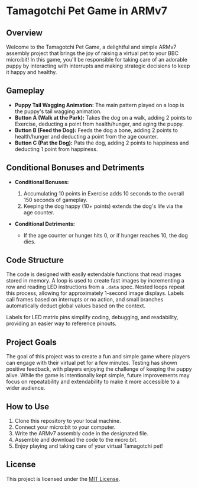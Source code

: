 # Tamagotchi Pet Game in ARMv7


## Overview

Welcome to the Tamagotchi Pet Game, a delightful and simple ARMv7 assembly project that brings the joy of raising a virtual pet to your BBC micro:bit! In this game, you'll be responsible for taking care of an adorable puppy by interacting with interrupts and making strategic decisions to keep it happy and healthy.

## Gameplay

- **Puppy Tail Wagging Animation:** The main pattern played on a loop is the puppy's tail wagging animation.
- **Button A (Walk at the Park):** Takes the dog on a walk, adding 2 points to Exercise, deducting a point from health/hunger, and aging the puppy.
- **Button B (Feed the Dog):** Feeds the dog a bone, adding 2 points to health/hunger and deducting a point from the age counter.
- **Button C (Pat the Dog):** Pats the dog, adding 2 points to happiness and deducting 1 point from happiness.

## Conditional Bonuses and Detriments

- **Conditional Bonuses:**
  1. Accumulating 10 points in Exercise adds 10 seconds to the overall 150 seconds of gameplay.
  2. Keeping the dog happy (10+ points) extends the dog's life via the age counter.

- **Conditional Detriments:**
  - If the age counter or hunger hits 0, or if hunger reaches 10, the dog dies.

## Code Structure

The code is designed with easily extendable functions that read images stored in memory. A loop is used to create fast images by incrementing a row and reading LED instructions from a `.data` spec. Nested loops repeat this process, allowing for approximately 1-second image displays. Labels call frames based on interrupts or no action, and small branches automatically deduct global values based on the context.

Labels for LED matrix pins simplify coding, debugging, and readability, providing an easier way to reference pinouts.

## Project Goals

The goal of this project was to create a fun and simple game where players can engage with their virtual pet for a few minutes. Testing has shown positive feedback, with players enjoying the challenge of keeping the puppy alive. While the game is intentionally kept simple, future improvements may focus on repeatability and extendability to make it more accessible to a wider audience.

## How to Use

1. Clone this repository to your local machine.
2. Connect your micro:bit to your computer.
3. Write the ARMv7 assembly code in the designated file.
4. Assemble and download the code to the micro:bit.
5. Enjoy playing and taking care of your virtual Tamagotchi pet!


## License

This project is licensed under the [MIT License](LICENSE).
